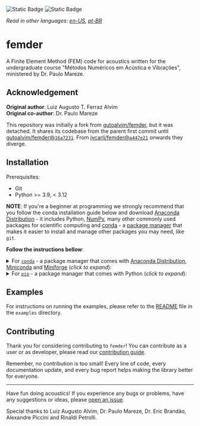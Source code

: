 ![Static Badge](https://img.shields.io/badge/python-3.9%20%7C%203.10%20%7C%203.11-blue)
![Static Badge](https://img.shields.io/badge/version-v0.2.0-orange?logo=github)

_Read in other languages: [en-US](https://github.com/jvcarli/femder/blob/main/README.md),
[pt-BR](https://github.com/jvcarli/femder/blob/main/README.pt-BR.md)_

# femder

A Finite Element Method (FEM) code for acoustics written for the undergraduate course
"Métodos Numéricos em Acústica e Vibrações", ministered by Dr. Paulo Mareze.

## Acknowledgement

**Original author**: Luiz Augusto T. Ferraz Alvim <br/>
**Original co-author**: Dr. Paulo Mareze

This repository was initially a fork from
[gutoalvim/femder](https://github.com/gutoalvim/femder/), but it was detached.
It shares its codebase from the parent first commit until
[gutoalvim/femder@`16a7231`](https://github.com/gutoalvim/femder/commit/16a7231).
From [jvcarli/femder@`a447e21`](https://github.com/jvcarli/femder/commit/a447e21)
onwards they diverge.

## Installation

Prerequisites:

- Git
- Python >= 3.9, < 3.12

**NOTE**: If you're a beginner at programming we strongly recommend that
you follow the conda installation guide below and download
[Anaconda Distribution](https://www.anaconda.com/download) - it includes
Python, [NumPy](https://github.com/numpy/numpy), many other commonly used packages
for scientific computing and
[conda](https://docs.conda.io/en/latest/) - a
[package manager](https://en.wikipedia.org/wiki/Package_manager)
that makes it easier to install and manage other packages you may need, like `git`.

**Follow the instructions bellow**:

<details>

<summary>For <a href="https://docs.conda.io"><code>conda</code></a> - a package manager that comes with <a href="https://www.anaconda.com/download">Anaconda Distribution</a>, <a href="https://docs.anaconda.com/free/miniconda/">Miniconda</a> and <a href="https://github.com/conda-forge/miniforge">Miniforge</a> (<em>click to expand</em>):</summary>

- You'll need a [shell](https://en.wikipedia.org/wiki/Shell_(computing))
with `conda` in its [`PATH`](https://en.wikipedia.org/wiki/PATH_(variable)).

  If you're using Windows and have installed Anaconda Distribution, Miniconda, or Miniforge,
  you'll have access to the **`Anaconda Prompt`**,
  **`Anaconda Prompt (miniconda3)`**, or **`Miniforge Prompt`**, respectively.
  Search for them under Windows start menu.

- Create and activate your `conda` environment:

  Creating a new `conda` environment for each project you work on
  is considered a best practice, ensuring better management and isolation of dependencies
  and promoting a cleaner development workflow.

  You **MUST** use Python >= 3.9, < 3.12.

  ```
  conda create -n myenv python=3.9
  conda activate myenv
  ```

- Optional step (only if you haven't `git` installed yet and want `conda` to manage it):

  ```
  conda install git
  ```

- Install `femder` using `pip`:

  ```
  pip install git+https://github.com/jvcarli/femder.git
  ```

</details>

<details>

<summary>For <a href="https://pip.pypa.io/en/stable/getting-started/"><code>pip</code></a> - a package manager that comes with Python (<em>click to expand</em>):</summary>

- Install `git` using your preferred way.

- Optional step (**recommended**) - consider using a [virtual environment](https://docs.python.org/3/library/venv.html):

  Creating a new virtual environment for each project you work on
  is considered a best practice, ensuring better management and isolation of dependencies
  and promoting a cleaner development workflow.

  - Create your virtual environment as usual:

    ```
    python -m venv venv
    ```

  - Activate the virtual environment:

    - If you use Windows:

      ```
      source venv\Scripts\activate
      ```

    - If you use macOS or a Linux distribution:

      ```
      source venv/bin/activate
      ```

- Install `femder` using `pip`:

  ```
  pip install git+https://github.com/jvcarli/femder.git
  ```

</details>

## Examples

For instructions on running the examples,
please refer to the [README](https://github.com/jvcarli/femder/tree/main/examples)
file in the `examples` directory.

## Contributing

Thank you for considering contributing to `femder`!
You can contribute as a user or as developer,
please read our [contribution guide](https://github.com/jvcarli/femder/blob/main/CONTRIBUTING.md).

Remember, no contribution is too small! Every line of code, every documentation update,
and every bug report helps making the library better for everyone.

---

Have fun doing acoustics! If you experience any bugs or problems, have any suggestions or ideas,
please [open an issue](https://github.com/jvcarli/femder/issues/new).

Special thanks to Luiz Augusto Alvim, Dr. Paulo Mareze, Dr. Eric Brandão, Alexandre Piccini and Rinaldi Petrolli.
